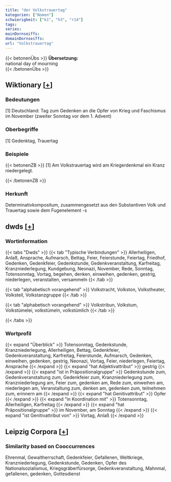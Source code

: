 ```yaml
---
title: "der Volkstrauertag"
kategorien: ["Nomen"]
schwierigkeit: ["k1", "h3", "r14"]
tags:
series:
mainDornseiffs:
domainDornseiffs:
url: "Volkstrauertag"
---
```


{{< betonenÜbs >}}
**Übersetzung:**  
national day of mourning  
{{< /betonenÜbs >}}

## Wiktionary [[+](https://de.wiktionary.org/wiki/Volkstrauertag)]

### Bedeutungen
[1] Deutschland: Tag zum Gedenken an die Opfer von Krieg und Faschismus im November (zweiter Sonntag vor dem 1. Advent)  

### Oberbegriffe
[1] Gedenktag, Trauertag  

### Beispiele
{{< betonenZB >}}
[1] Am Volkstrauertag wird am Kriegerdenkmal ein Kranz niedergelegt.  

{{< /betonenZB >}}
### Herkunft
Determinativkompositum, zusammengesetzt aus den Substantiven Volk und Trauertag sowie dem Fugenelement -s  



## dwds [[+](https://www.dwds.de/wb/Volkstrauertag)]

### Wortinformation
{{< tabs "Dwds" >}}
{{< tab "Typische Verbindungen" >}}
Allerheiligen, Anlaß, Ansprache, Aufmarsch, Bettag, Feier, Feierstunde, Feiertag, Friedhof, Gedenken, Gedenkfeier, Gedenkstunde, Gedenkveranstaltung, Karfreitag, Kranzniederlegung, Kundgebung, Neonazi, November, Rede, Sonntag, Totensonntag, Vortag, begehen, denken, einweihen, gedenken, gestrig, niederlegen, veranstalten, versammeln
{{< /tab >}}

{{< tab "alphabetisch vorangehend" >}}
Volkstracht, Volkston, Volkstheater, Volksteil, Volkstanzgruppe
{{< /tab >}}

{{< tab "alphabetisch vorangehend" >}}
Volkstribun, Volkstum, Volkstümelei, volkstümeln, volkstümlich
{{< /tab >}}

{{< /tabs >}}

### Wortprofil
{{< expand "Überblick" >}} Totensonntag, Gedenkstunde, Kranzniederlegung, Allerheiligen, Bettag, Gedenkfeier, Gedenkveranstaltung, Karfreitag, Feierstunde, Aufmarsch, Gedenken, einweihen, gedenken, gestrig, Neonazi, Vortag, Feier, niederlegen, Feiertag, Ansprache {{< /expand >}}
{{< expand "hat Adjektivattribut" >}} gestrig {{< /expand >}}
{{< expand "ist in Präpositionalgruppe" >}} Gedenkstunde zum, Gedenkveranstaltung zum, Gedenkfeier zum, Kranzniederlegung zum, Kranzniederlegung am, Feier zum, gedenken am, Rede zum, einweihen am, niederlegen am, Veranstaltung zum, denken am, gedenken zum, teilnehmen zum, erinnern am {{< /expand >}}
{{< expand "hat Genitivattribut" >}} Opfer {{< /expand >}}
{{< expand "in Koordination mit" >}} Totensonntag, Allerheiligen, Karfreitag {{< /expand >}}
{{< expand "hat Präpositionalgruppe" >}} im November, am Sonntag {{< /expand >}}
{{< expand "ist Genitivattribut von" >}} Vortag, Anlaß {{< /expand >}}

## Leipzig Corpora [[+](https://corpora.uni-leipzig.de/en/res?word=Volkstrauertag&corpusId=deu_newscrawl-public_2018)]


### Similarity based on Cooccurrences
Ehrenmal, Gewaltherrschaft, Gedenkfeier, Gefallenen, Weltkriege, Kranzniederlegung, Gedenkstunde, Gedenken, Opfer des Nationalsozialismus, Kriegsgräberfürsorge, Gedenkveranstaltung, Mahnmal, gefallenen, gedenken, Gottesdienst

